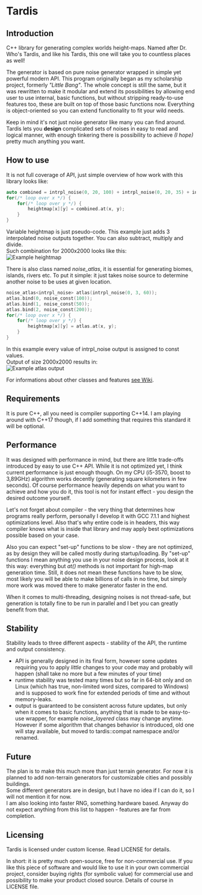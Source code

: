 # Tardis
## Introduction
C++ library for generating complex worlds height-maps. Named after Dr. Who's Tardis, and like his Tardis, this one will take you to countless places as well!

The generator is based on pure noise generator wrapped in simple yet powerful modern API.
This program originally began as my scholarship project, formerly *"Little Bang"*. The whole concept is still the same, but it was rewritten
to make it modular and extend its possibilities by allowing end user to use internal, basic functions, but without stripping ready-to-use features too,
these are built on top of those basic functions now. Everything is object-oriented so you can extend functionality to fit your wild needs.

Keep in mind it's not just noise generator like many you can find around. Tardis lets you **design** complicated sets of noises in easy to read and logical
manner, with enough tinkering there is possibility to achieve *(I&nbsp;hope)* pretty much anything you want.

## How to use
It is not full coverage of API, just simple overview of how work with this library looks like:
```c++
auto combined = intrpl_noise(0, 20, 100) + intrpl_noise(0, 20, 35) + intrpl_noise(0, 5, 15);
for(/* loop over x */) {
    for(/* loop over y */) {
        heightmap[x][y] = combined.at(x, y);
    }
}
```
Variable heightmap is just pseudo-code. This example just adds 3 interpolated noise outputs together.
You can also subtract, multiply and divide.  
Such combination for 2000x2000 looks like this:  
![Example heightmap](https://mentat.space/img/3noises.png)

There is also class named *noise_atlas*, it is essential for generating biomes, islands, rivers etc.
To put it simple: it just takes noise source to determine another noise to be uses at given location.
```c++
noise_atlas<intrpl_noise> atlas(intrpl_noise(0, 3, 60));
atlas.bind(0, noise_const(100));
atlas.bind(1, noise_const(50));
atlas.bind(2, noise_const(200));
for(/* loop over x */) {
    for(/* loop over y */) {
        heightmap[x][y] = atlas.at(x, y);
    }
}
```
In this example every value of intrpl_noise output is assigned to const values.  
Output of size 2000x2000 results in:  
![Example atlas output](https://mentat.space/img/atlasnoises.png)

For informations about other classes and features [see Wiki](https://github.com/Chlorek/tardis/wiki).

## Requirements
It is pure C++, all you need is compiler supporting C++14. I am playing around with C++17 though, if I add something that requires this standard it will be optional.

## Performance
It was designed with performance in mind, but there are little trade-offs introduced by easy to use C++ API. While it is not optimized yet, I think current performance is just enough though.
On my CPU (i5-3570, boost to 3,89GHz) algorithm works decently (generating square kilometers in few seconds). Of course performance heavily depends on what you want to achieve and how you do it,
this tool is not for instant effect - you design the desired outcome yourself.

Let's not forget about compiler - the very thing that determines how programs really perform, personally I develop it with GCC 7.1.1 and highest optimizations level.
Also that's why entire code is in headers, this way compiler knows what is inside that library and may apply best optimizations possible based on your case.

Also you can expect "set-up" functions to be slow - they are not optimized, as by design they will be called mostly during startup/loading. By "set-up" functions I mean anything you
use in your noise design process, look at it this way: everything but *at()* methods is not important for high-map generation time.
Still, it does not mean these functions have to be slow, most likely you will be able to make billions of calls in no time, but simply more work was moved there to make 
generator faster in the end.

When it comes to multi-threading, designing noises is not thread-safe, but generation is totally fine to be run in parallel and I bet you can greatly benefit from that.

## Stability
Stability leads to three different aspects - stability of the API, the runtime and output consistency.
* API is generally designed in its final form, however some updates requiring you to apply *little* changes to your code may and probably
will happen (shall take no more but a few minutes of your time)
* runtime stability was tested many times but so far in 64-bit only and on Linux (which has true, non-limited word sizes, compared to Windows) and is supposed to work fine
for extended periods of time and without memory-leaks.
* output is guaranteed to be consistent across future updates, but only when it comes to basic functions, anything that is made to be easy-to-use wrapper, for example
*noise_layered* class may change anytime. However if some algorithm that changes behavior is introduced, old one will stay available, but moved to tardis::compat namespace
and/or renamed.

## Future
The plan is to make this much more than just terrain generator. For now it is planned to add non-terrain generators for customizable cities and possibly buildings.  
Some different generators are in design, but I have no idea if I can do it, so I will not mention it for now.  
I am also looking into faster RNG, something hardware based. Anyway do not expect anything from this list to happen - features are far from completion.

## Licensing
Tardis is licensed under custom license. Read LICENSE for details.

In short: it is pretty much open-source, free for non-commercial use.
If you like this piece of software and would like to use it in your own commercial project, consider buying rights (for symbolic value)
for commercial use and possibility to make your product closed source. Details of course in LICENSE file.